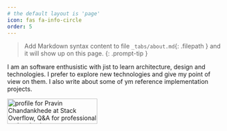 ```yaml
---
# the default layout is 'page'
icon: fas fa-info-circle
order: 5
---
```


> Add Markdown syntax content to file `_tabs/about.md`{: .filepath } and it will show up on this page.
{: .prompt-tip }


I am an software enthusistic with jist to learn architecture, design and technologies. I prefer to explore new technologies and give my point of view on them.
I also write about some of ym reference implementation projects.

<a href="https://stackoverflow.com/users/6786088/pravin-chandankhede"><img src="https://stackoverflow.com/users/flair/6786088.png" width="208" height="58" alt="profile for Pravin Chandankhede at Stack Overflow, Q&amp;A for professional and enthusiast programmers" title="profile for Pravin Chandankhede at Stack Overflow, Q&amp;A for professional and enthusiast programmers"></a>